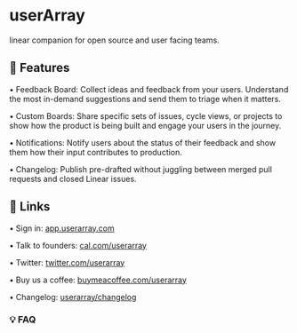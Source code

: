 # userArray

linear companion for open source and user facing teams.

## 🚀 Features

• Feedback Board: Collect ideas and feedback from your users. Understand the most in-demand suggestions and send them to triage when it matters.

• Custom Boards: Share specific sets of issues, cycle views, or projects to show how the product is being built and engage your users in the journey.

• Notifications: Notify users about the status of their feedback and show them how their input contributes to production.

• Changelog: Publish pre-drafted without juggling between merged pull requests and closed Linear issues.

## 🔗 Links

• Sign in: [app.userarray.com](https://app.userarray.com)

• Talk to founders: [cal.com/userarray](https://cal.com/userarray)

• Twitter: [twitter.com/userarray](https://twitter.com/userarray)

• Buy us a coffee: [buymeacoffee.com/userarray](https://buymeacoffee.com/userarray)

• Changelog: [userarray/changelog](https://github.com/userarray/changelog)

### 💡 FAQ
